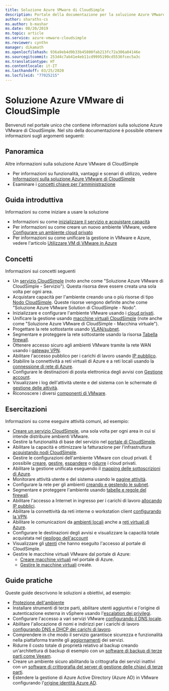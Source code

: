 ```yaml
---
title: Soluzione Azure VMware di CloudSimple
description: Portale della documentazione per la soluzione Azure VMware di CloudSimple.
author: sharaths-cs
ms.author: b-mashar
ms.date: 08/20/2019
ms.topic: article
ms.service: azure-vmware-cloudsimple
ms.reviewer: cynthn
manager: dikamath
ms.openlocfilehash: 936a9eb4d9b33b45800fab213fc72a306a04146e
ms.sourcegitcommit: 253d4c7ab41e4eb11cd9995190cd5536fcec5a3c
ms.translationtype: HT
ms.contentlocale: it-IT
ms.lasthandoff: 03/25/2020
ms.locfileid: "77025215"
---
```

# <a name="azure-vmware-solution-by-cloudsimple"></a>Soluzione Azure VMware di CloudSimple

Benvenuti nel portale unico che contiene informazioni sulla soluzione Azure VMware di CloudSimple.
Nel sito della documentazione è possibile ottenere informazioni sugli argomenti seguenti:

## <a name="overview"></a>Panoramica

Altre informazioni sulla soluzione Azure VMware di CloudSimple

* Per informazioni su funzionalità, vantaggi e scenari di utilizzo, vedere [Informazioni sulla soluzione Azure VMware di CloudSimple](cloudsimple-vmware-solutions-overview.md)
* Esaminare i [concetti chiave per l'amministrazione](key-concepts.md)

## <a name="quickstart"></a>Guida introduttiva

Informazioni su come iniziare a usare la soluzione

* Informazioni su come [inizializzare il servizio e acquistare capacità](quickstart-create-cloudsimple-service.md)
* Per informazioni su come creare un nuovo ambiente VMware, vedere [Configurare un ambiente cloud privato](quickstart-create-private-cloud.md)
* Per informazioni su come unificare la gestione in VMware e Azure, vedere l'articolo [Utilizzare VM di VMware in Azure](quickstart-create-vmware-virtual-machine.md)

## <a name="concepts"></a>Concetti

Informazioni sui concetti seguenti

* Un [servizio CloudSimple](cloudsimple-service.md) (noto anche come "Soluzione Azure VMware di CloudSimple - Servizio"). Questa risorsa deve essere creata una sola volta per ogni area.
* Acquistare capacità per l'ambiente creando una o più risorse di tipo [Nodo CloudSimple](cloudsimple-node.md). Queste risorse vengono definite anche come "Soluzione Azure VMware Solution di CloudSimple - Nodo".
* Inizializzare e configurare l'ambiente VMware usando i [cloud privati](cloudsimple-private-cloud.md).
* Unificare la gestione usando [macchine virtuali CloudSimple](cloudsimple-virtual-machines.md) (note anche come "Soluzione Azure VMware di CloudSimple - Macchina virtuale").
* Progettare la rete sottostante usando [VLAN/subnet](cloudsimple-vlans-subnets.md).
* Segmentare e proteggere la rete sottostante usando la risorsa [Tabella firewall](cloudsimple-firewall-tables.md).
* Ottenere accesso sicuro agli ambienti VMware tramite la rete WAN usando i [gateway VPN](cloudsimple-vpn-gateways.md).
* Abilitare l'accesso pubblico per i carichi di lavoro usando [IP pubblico](cloudsimple-public-ip-address.md).
* Stabilire la connettività a reti virtuali di Azure e a reti locali usando la [connessione di rete di Azure](cloudsimple-azure-network-connection.md).
* Configurare le destinazioni di posta elettronica degli avvisi con [Gestione account](cloudsimple-account.md).
* Visualizzare i log dell'attività utente e del sistema con le schermate di [gestione delle attività](cloudsimple-activity.md).
* Riconoscere i diversi [componenti di VMware](vmware-components.md).

## <a name="tutorials"></a>Esercitazioni

Informazioni su come eseguire attività comuni, ad esempio:

* [Creare un servizio CloudSimple](create-cloudsimple-service.md), una sola volta per ogni area in cui si intende distribuire ambienti VMware.
* Gestire la funzionalità di base del servizio nel [portale di CloudSimple](access-cloudsimple-portal.md).
* Abilitare la capacità e ottimizzare la fatturazione per l'infrastruttura [acquistando nodi CloudSimple](create-nodes.md).
* Gestire le configurazioni dell'ambiente VMware con cloud privati. È possibile [creare](create-private-cloud.md), [gestire](manage-private-cloud.md), [espandere](expand-private-cloud.md) o [ridurre](shrink-private-cloud.md) i cloud privati.
* Abilitare la gestione unificata eseguendo il [mapping delle sottoscrizioni di Azure](azure-subscription-mapping.md).
* Monitorare attività utente e del sistema usando le [pagine attività](monitor-activity.md).
* Configurare la rete per gli ambienti [creando e gestendo le subnet](create-vlan-subnet.md).
* Segmentare e proteggere l'ambiente usando [tabelle e regole del firewall](firewall.md).
* Abilitare l'accesso a Internet in ingresso per i carichi di lavoro [allocando IP pubblici](public-ips.md).
* Abilitare la connettività da reti interne o workstation client [configurando la VPN](vpn-gateway.md).
* Abilitare le comunicazioni da [ambienti locali](on-premises-connection.md) anche a [reti virtuali di Azure](virtual-network-connection.md).
* Configurare le destinazioni degli avvisi e visualizzare la capacità totale acquistata nel [riepilogo dell'account](account.md)
* Visualizzare gli [utenti](users.md) che hanno eseguito l'accesso al portale di CloudSimple.
* Gestire le macchine virtuali VMware dal portale di Azure:
    * [Creare macchine virtuali](azure-create-vm.md) nel portale di Azure.
    * [Gestire le macchine virtuali](azure-manage-vm.md) create.

## <a name="how-to-guides"></a>Guide pratiche

Queste guide descrivono le soluzioni a obiettivi, ad esempio:

* [Protezione dell'ambiente](private-cloud-secure.md)
* Installare strumenti di terze parti, abilitare utenti aggiuntivi e l'origine di autenticazione esterna in vSphere usando l'[escalation dei privilegi](escalate-privileges.md).
* Configurare l'accesso a vari servizi VMware [configurando il DNS locale](on-premises-dns-setup.md).
* Abilitare l'allocazione di nomi e indirizzi per i carichi di lavoro [configurando DNS e DHCP dei carichi di lavoro](dns-dhcp-setup.md).
* Comprendere in che modo il servizio garantisce sicurezza e funzionalità nella piattaforma tramite gli [aggiornamenti](vmware-components.md#updates-and-upgrades) dei servizi.
* Ridurre il costo totale di proprietà relativo al backup creando un'architettura di backup di esempio con un [software di backup di terze parti come Veeam](backup-workloads-veeam.md).
* Creare un ambiente sicuro abilitando la crittografia dei servizi inattivi con un [software di crittografia del server di gestione delle chiavi di terze parti](vsan-encryption.md).
* Estendere la gestione di Azure Active Directory (Azure AD) in VMware configurando l'[origine identità Azure AD](azure-ad.md).
